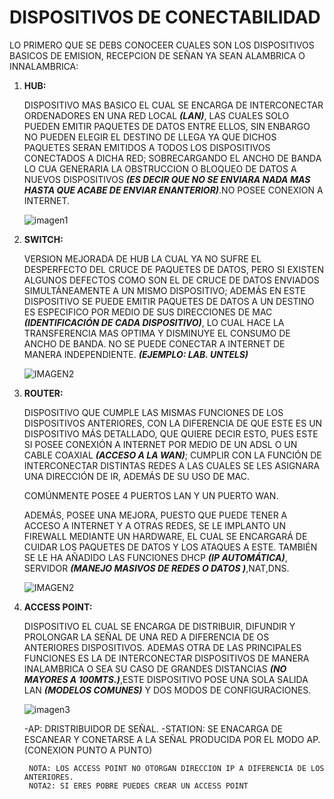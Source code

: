 # DISPOSITIVOS DE CONECTABILIDAD

LO PRIMERO QUE SE DEBS CONOCEER CUALES SON LOS DISPOSITIVOS BASICOS DE EMISION, RECEPCION DE SEÑAN YA SEAN ALAMBRICA O INNALAMBRICA:


1. **HUB:**

    DISPOSITIVO MAS BASICO EL CUAL SE ENCARGA DE INTERCONECTAR ORDENADORES EN UNA RED LOCAL _**(LAN)**_, LAS CUALES SOLO PUEDEN EMITIR PAQUETES DE DATOS 
ENTRE ELLOS, SIN ENBARGO NO PUEDEN ELEGIR EL DESTINO DE LLEGA YA QUE DICHOS PAQUETES SERAN EMITIDOS A TODOS LOS DISPOSITIVOS CONECTADOS A DICHA RED;
SOBRECARGANDO EL ANCHO DE BANDA LO CUA GENERARIA LA OBSTRUCCION O BLOQUEO DE DATOS A NUEVOS DISPOSITIVOS _**(ES DECIR QUE NO SE ENVIARA NADA MAS
HASTA QUE ACABE DE ENVIAR ENANTERIOR)**_.NO POSEE CONEXION A INTERNET.

    ![imagen1](https://github.com/angelhr28/REDES-BASICAS/blob/master/IMAGENES/HBU.png)

2. **SWITCH:** 

    VERSION MEJORADA DE HUB LA CUAL YA NO SUFRE EL DESPERFECTO DEL CRUCE DE PAQUETES DE DATOS, PERO SI EXISTEN ALGUNOS DEFECTOS COMO SON EL DE CRUCE DE DATOS ENVIADOS SIMULTÁNEAMENTE A UN MISMO DISPOSITIVO; ADEMÁS EN ESTE DISPOSITIVO SE PUEDE EMITIR PAQUETES DE DATOS A UN DESTINO ES ESPECIFICO POR MEDIO DE SUS DIRECCIONES DE MAC _**(IDENTIFICACIÓN DE CADA DISPOSITIVO)**_, LO CUAL HACE LA TRANSFERENCIA MAS OPTIMA Y DISMINUYE EL CONSUMO DE ANCHO DE BANDA.
NO SE PUEDE CONECTAR A INTERNET DE MANERA INDEPENDIENTE. _**(EJEMPLO: LAB. UNTELS)**_

    ![IMAGEN2](https://github.com/angelhr28/REDES-BASICAS/blob/master/IMAGENES/SWITCH.png)
3. **ROUTER:**

    DISPOSITIVO QUE CUMPLE LAS MISMAS FUNCIONES DE LOS DISPOSITIVOS ANTERIORES, CON LA DIFERENCIA DE QUE ESTE ES UN DISPOSITIVO MÁS DETALLADO, QUE QUIERE DECIR ESTO, PUES ESTE SI POSEE CONEXIÓN A INTERNET POR MEDIO DE UN ADSL O UN CABLE COAXIAL _**(ACCESO A LA WAN)**_; CUMPLIR CON LA FUNCIÓN DE INTERCONECTAR DISTINTAS REDES A LAS CUALES SE LES ASIGNARA UNA DIRECCIÓN DE IR, ADEMÁS DE SU USO DE MAC.
    
    COMÚNMENTE POSEE 4 PUERTOS LAN Y UN PUERTO WAN.
    
    ADEMÁS, POSEE UNA MEJORA, PUESTO QUE PUEDE TENER A ACCESO A INTERNET Y A OTRAS REDES, SE LE IMPLANTO UN FIREWALL MEDIANTE UN HARDWARE, EL CUAL SE ENCARGARÁ DE CUIDAR LOS PAQUETES DE DATOS Y LOS ATAQUES A ESTE. TAMBIÉN SE LE HA AÑADIDO LAS FUNCIONES DHCP _**(IP AUTOMÁTICA)**_, SERVIDOR _**(MANEJO MASIVOS DE REDES O DATOS )**_,NAT,DNS.

    ![IMAGEN2](https://github.com/angelhr28/REDES-BASICAS/blob/master/IMAGENES/ROUTER.png)
4. **ACCESS POINT:** 

    DISPOSITIVO EL CUAL SE ENCARGA DE DISTRIBUIR, DIFUNDIR Y PROLONGAR LA SEÑAL DE UNA RED A DIFERENCIA DE OS ANTERIORES DISPOSITIVOS. ADEMAS OTRA DE LAS PRINCIPALES FUNCIONES ES LA DE INTERCONECTAR DISPOSITIVOS DE MANERA INALAMBRICA O SEA SU CASO DE GRANDES DISTANCIAS _**(NO MAYORES A 100MTS.)**_,ESTE DISPOSITIVO POSE UNA SOLA SALIDA LAN _**(MODELOS COMUNES)**_ Y DOS MODOS DE CONFIGURACIONES.
      
      ![imagen3](https://github.com/angelhr28/REDES-BASICAS/blob/master/IMAGENES/access.jpg)
      
      -AP: DRISTRIBUIDOR DE SEÑAL.
      -STATION: SE ENACARGA DE ESCANEAR Y CONETARSE A LA SEÑAL PRODUCIDA POR EL MODO AP. (CONEXION PUNTO A PUNTO)


        NOTA: LOS ACCESS POINT NO OTORGAN DIRECCION IP A DIFERENCIA DE LOS ANTERIORES.
        NOTA2: SI ERES POBRE PUEDES CREAR UN ACCESS POINT
